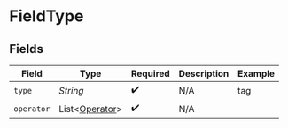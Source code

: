 # FieldType


## Fields

| Field                                                 | Type                                                  | Required                                              | Description                                           | Example                                               |
| ----------------------------------------------------- | ----------------------------------------------------- | ----------------------------------------------------- | ----------------------------------------------------- | ----------------------------------------------------- |
| `type`                                                | *String*                                              | :heavy_check_mark:                                    | N/A                                                   | tag                                                   |
| `operator`                                            | List<[Operator](../../models/operations/Operator.md)> | :heavy_check_mark:                                    | N/A                                                   |                                                       |